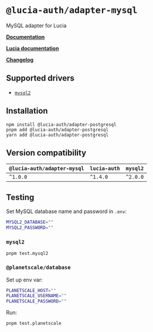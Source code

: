 # `@lucia-auth/adapter-mysql`

MySQL adapter for Lucia

**[Documentation](https://lucia-auth.com/database/mysql)**

**[Lucia documentation](https://lucia-auth.com)**

**[Changelog](https://github.com/pilcrowOnPaper/lucia/blob/main/packages/adapter-mysql/CHANGELOG.md)**

## Supported drivers

- [`mysql2`](https://github.com/sidorares/node-mysql2)

## Installation

```
npm install @lucia-auth/adapter-postgresql
pnpm add @lucia-auth/adapter-postgresql
yarn add @lucia-auth/adapter-postgresql
```

## Version compatibility

| `@lucia-auth/adapter-mysql` | `lucia-auth` | `mysql2` |
| --------------------------- | ------------ | -------- |
| `^1.0.0`                    | `^1.4.0`     | `^2.0.0` |

## Testing

Set MySQL database name and password in `.env`:

```bash
MYSQL2_DATABASE=""
MYSQL2_PASSWORD=""
```

### `mysql2`

```
pnpm test.mysql2
```

### `@planetscale/database`

Set up env var:

```bash
PLANETSCALE_HOST=""
PLANETSCALE_USERNAME=""
PLANETSCALE_PASSWORD=""
```

Run:

```
pnpm test.planetscale
```
